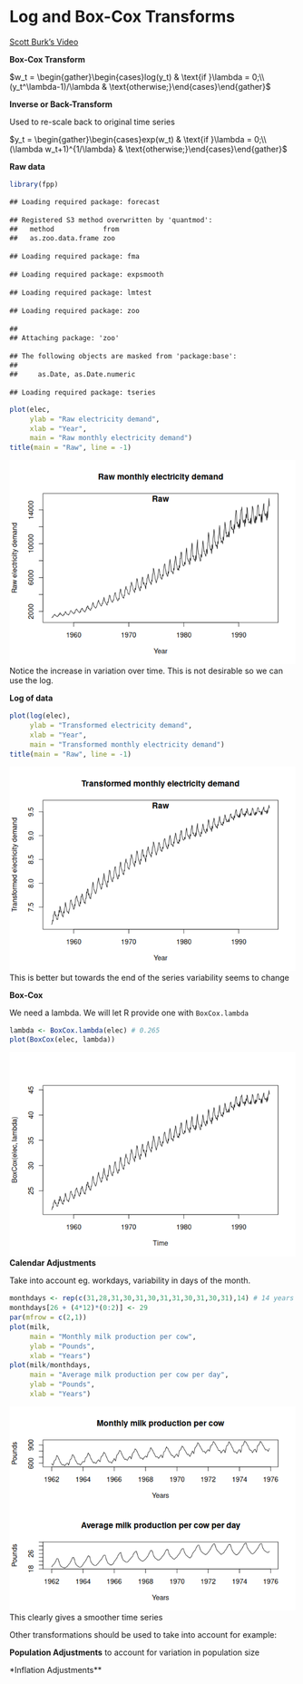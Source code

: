 Log and Box-Cox Transforms
================

[Scott Burk’s
Video](https://www.youtube.com/watch?v=HzjolWoxjPI&list=PLX-TyAzMwGs-I3i5uiCin37VFMSy4c50F&index=4)

**Box-Cox Transform**

$w_t = \begin{gather}\begin{cases}log(y_t) & \text{if  }\lambda = 0;\\(y_t^\lambda-1)/\lambda & \text{otherwise;}\end{cases}\end{gather}$

**Inverse or Back-Transform**

Used to re-scale back to original time series

$y_t = \begin{gather}\begin{cases}exp(w_t) & \text{if  }\lambda = 0;\\(\lambda w_t+1)^{1/\lambda} & \text{otherwise;}\end{cases}\end{gather}$

**Raw data**

``` r
library(fpp)
```

    ## Loading required package: forecast

    ## Registered S3 method overwritten by 'quantmod':
    ##   method            from
    ##   as.zoo.data.frame zoo

    ## Loading required package: fma

    ## Loading required package: expsmooth

    ## Loading required package: lmtest

    ## Loading required package: zoo

    ## 
    ## Attaching package: 'zoo'

    ## The following objects are masked from 'package:base':
    ## 
    ##     as.Date, as.Date.numeric

    ## Loading required package: tseries

``` r
plot(elec,
     ylab = "Raw electricity demand",
     xlab = "Year",
     main = "Raw monthly electricity demand")
title(main = "Raw", line = -1)
```

![](4Transformations_files/figure-gfm/unnamed-chunk-1-1.png)<!-- -->
Notice the increase in variation over time. This is not desirable so we
can use the log.

**Log of data**

``` r
plot(log(elec),
     ylab = "Transformed electricity demand",
     xlab = "Year",
     main = "Transformed monthly electricity demand")
title(main = "Raw", line = -1)
```

![](4Transformations_files/figure-gfm/unnamed-chunk-2-1.png)<!-- -->
This is better but towards the end of the series variability seems to
change

**Box-Cox**

We need a lambda. We will let R provide one with `BoxCox.lambda`

``` r
lambda <- BoxCox.lambda(elec) # 0.265
plot(BoxCox(elec, lambda))
```

![](4Transformations_files/figure-gfm/unnamed-chunk-3-1.png)<!-- -->
**Calendar Adjustments**

Take into account eg. workdays, variability in days of the month.

``` r
monthdays <- rep(c(31,28,31,30,31,30,31,31,30,31,30,31),14) # 14 years of data
monthdays[26 + (4*12)*(0:2)] <- 29
par(mfrow = c(2,1))
plot(milk,
     main = "Monthly milk production per cow",
     ylab = "Pounds",
     xlab = "Years")
plot(milk/monthdays,
     main = "Average milk production per cow per day",
     ylab = "Pounds",
     xlab = "Years")
```

![](4Transformations_files/figure-gfm/unnamed-chunk-4-1.png)<!-- -->
This clearly gives a smoother time series

Other transformations should be used to take into account for example:

**Population Adjustments** to account for variation in population size

\*Inflation Adjustments\*\*
